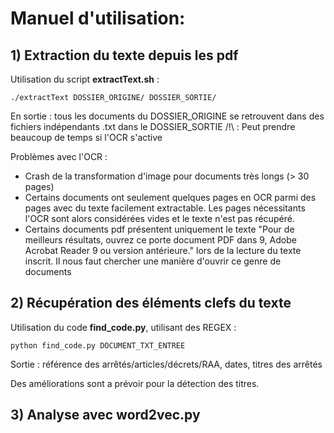 # Manuel d'utilisation:

## 1) Extraction du texte depuis les pdf
Utilisation du script **extractText.sh** : 
```
./extractText DOSSIER_ORIGINE/ DOSSIER_SORTIE/
```
En sortie : tous les documents du DOSSIER_ORIGINE se retrouvent dans des fichiers indépendants .txt dans le DOSSIER_SORTIE
/!\ : Peut prendre beaucoup de temps si l'OCR s'active

Problèmes avec l'OCR : 
- Crash de la transformation d'image pour documents très longs (> 30 pages)
- Certains documents ont seulement quelques pages en OCR parmi des pages avec du texte facilement extractable. Les pages nécessitants l'OCR sont alors considérées vides et le texte n'est pas récupéré.
- Certains documents pdf présentent uniquement le texte "Pour de meilleurs résultats, ouvrez ce porte document PDF dans 9, Adobe Acrobat Reader 9 ou version antérieure." lors de la lecture du texte inscrit. Il nous faut chercher une manière d'ouvrir ce genre de documents

## 2) Récupération des éléments clefs du texte 
Utilisation du code  **find_code.py**, utilisant des REGEX : 
```
python find_code.py DOCUMENT_TXT_ENTREE
```
Sortie : référence des arrêtés/articles/décrets/RAA, dates, titres des arrêtés

Des améliorations sont a prévoir pour la détection des titres.


## 3) Analyse avec word2vec.py


